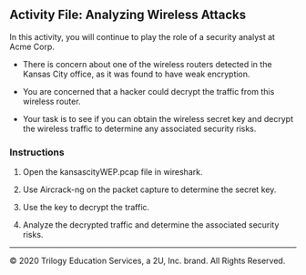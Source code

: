 ## Activity File: Analyzing Wireless Attacks

In this activity, you will continue to play the role of a security analyst at Acme Corp.

- There is concern about one of the wireless routers detected in the Kansas City office, as it was found to have weak encryption.

- You are concerned that a hacker could decrypt the traffic from this wireless router.

- Your task is to see if you can obtain the wireless secret key and decrypt the wireless traffic to determine any associated security risks.

### Instructions
   
1. Open the kansascityWEP.pcap file in wireshark.

2. Use Aircrack-ng on the packet capture to determine the secret key.

3. Use the key to decrypt the traffic.

4. Analyze the decrypted traffic and determine the associated security risks.

---
© 2020 Trilogy Education Services, a 2U, Inc. brand. All Rights Reserved.